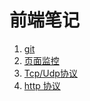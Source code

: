 # 前端笔记



1. [git](./git.md)
2. [页面监控](./SystemMonitor.md)
3. [Tcp/Udp协议](./TcpUdp.md)
4. [http 协议](./Http.md)

